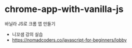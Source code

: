 # chrome-app-with-vanilla-js

바닐라 JS로 크롬 앱 만들기
- 니꼬샘 강의 실습
-  https://nomadcoders.co/javascript-for-beginners/lobby
